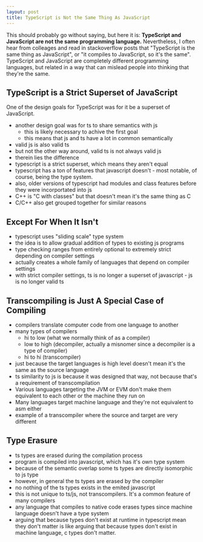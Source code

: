 ```yaml
---
layout: post
title: TypeScript is Not the Same Thing As JavaScript
---
```


This should probably go without saying, but here it is: 
**TypeScript and JavaScript are not the same programming language.**
Nevertheless, I often hear from colleages and read in stackoverflow posts that "TypeScript is the 
same thing as JavaScript", or "it compiles to JavaScript, so it's the same". TypeScript and JavaScript
are completely different programming languages, but related in a way that can mislead people into
thinking that they're the same.

## TypeScript is a Strict Superset of JavaScript
One of the design goals for TypeScript was for it be a superset of JavaScript.

- another design goal was for ts to share semantics with js
  - this is likely necessary to achive the first goal
  - this means that js and ts have a lot in common semantically
- valid js is also valid ts
- but not the other way around, valid ts is not always valid js
- therein lies the difference
- typescript is a strict superset, which means they aren't equal
- typescript has a ton of features that javascript doesn't - most notable,
  of course, being the type system.
- also, older versions of typescript had modules and class features before they were incorportated into js
- C++ is "C with classes" but that doesn't mean it's the same thing as C
- C/C++ also get grouped together for similar reasons

## Except For When It Isn't
- typescript uses "sliding scale" type system
- the idea is to allow gradual addition of types to existing js programs
- type checking ranges from entirely optional to extremely strict depending on
  compiler settings
- actually creates a whole family of languages that depend on compiler settings
- with strict compiler settings, ts is no longer a superset of javascript - js
  is no longer valid ts

## Transcompiling is Just A Special Case of Compiling
- compilers translate computer code from one language to another
- many types of compilers
  - hi to low (what we normally think of as a compiler)
  - low to high (decompiler, actually a misnomer since a decompiler is a type of compiler)
  - hi to hi (transcompiler)
- just because the target languages is high level doesn't mean it's the same as the source language
- ts similarity to js is because it was designed that way, not because that's a requirement of transcompilation
- Various languages targeting the JVM or EVM don't make them equivalent to each other or the machine they run on
- Many languages target machine language and they're not equivalent to asm either
- example of a transcompiler where the source and target are very different

## Type Erasure
- ts types are erased during the compilation process
- program is compiled into javascript, which has it's own type system
- because of the semantic overlap some ts types are directly isomorphic to js type
- however, in general the ts types are erased by the compiler
- no nothing of the ts types exists in the emited javascript
- this is not unique to ts/js, not transcompilers. It's a common feature of many compilers
- any language that compiles to native code erases types since machine language doesn't have a type system
- arguing that because types don't exist at runtime in typescript mean they don't matter is like
  arguing that because types don't exist in machine language, c types don't matter.
